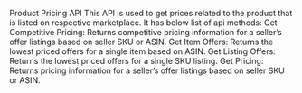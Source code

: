 Product Pricing API
This API is used to get prices related to the product that is listed on respective marketplace. It has below list of api methods:
Get Competitive Pricing: Returns competitive pricing information for a seller’s offer listings based on seller SKU or ASIN.
Get Item Offers: Returns the lowest priced offers for a single item based on ASIN.
Get Listing Offers: Returns the lowest priced offers for a single SKU listing.
Get Pricing: Returns pricing information for a seller’s offer listings based on seller SKU or ASIN.
